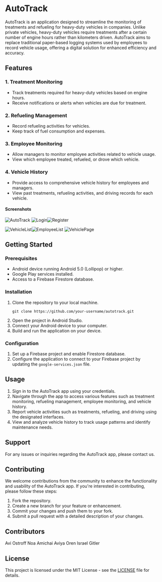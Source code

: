 # AutoTrack

AutoTrack is an application designed to streamline the monitoring of treatments and refueling for heavy-duty vehicles in companies. Unlike private vehicles, heavy-duty vehicles require treatments after a certain number of engine hours rather than kilometers driven. AutoTrack aims to replace traditional paper-based logging systems used by employees to record vehicle usage, offering a digital solution for enhanced efficiency and accuracy.

## Features

### 1. Treatment Monitoring
- Track treatments required for heavy-duty vehicles based on engine hours.
- Receive notifications or alerts when vehicles are due for treatment.

### 2. Refueling Management
- Record refueling activities for vehicles.
- Keep track of fuel consumption and expenses.

### 3. Employee Monitoring
- Allow managers to monitor employee activities related to vehicle usage.
- View which employee treated, refueled, or drove which vehicle.

### 4. Vehicle History
- Provide access to comprehensive vehicle history for employees and managers.
- View past treatments, refueling activities, and driving records for each vehicle.

#### Screenshots
![AutoTrack](https://github.com/Aviost111/AutoTrack/assets/99247120/a702a1ba-6eee-4e87-b3ec-5b3ef1458e7d)  ![Login](https://github.com/Aviost111/AutoTrack/assets/99247120/8caf7f95-f8b0-4b2a-95dc-7b9cb7bf55b0)![Register](https://github.com/Aviost111/AutoTrack/assets/99247120/62a95707-38bf-4aa5-802d-a8fde5d590ce)

![VehicleList](https://github.com/Aviost111/AutoTrack/assets/99247120/36c49da1-e964-438b-8cc8-4d9f6bd44f68)![EmployeeList](https://github.com/Aviost111/AutoTrack/assets/99247120/576d4e7d-05be-48bf-baf3-a104f6944600)
![VehiclePage](https://github.com/Aviost111/AutoTrack/assets/99247120/e5d70adb-534d-48c7-8877-8440b25675a7)

## Getting Started

### Prerequisites
- Android device running Android 5.0 (Lollipop) or higher.
- Google Play services installed.
- Access to a Firebase Firestore database.

### Installation
1. Clone the repository to your local machine.
   ```
   git clone https://github.com/your-username/autotrack.git
   ```
2. Open the project in Android Studio.
3. Connect your Android device to your computer.
4. Build and run the application on your device.

### Configuration
1. Set up a Firebase project and enable Firestore database.
2. Configure the application to connect to your Firebase project by updating the `google-services.json` file.

## Usage
1. Sign in to the AutoTrack app using your credentials.
2. Navigate through the app to access various features such as treatment monitoring, refueling management, employee monitoring, and vehicle history.
3. Report vehicle activities such as treatments, refueling, and driving using the designated interfaces.
4. View and analyze vehicle history to track usage patterns and identify maintenance needs.

## Support
For any issues or inquiries regarding the AutoTrack app, please contact us.

## Contributing
We welcome contributions from the community to enhance the functionality and usability of the AutoTrack app. If you're interested in contributing, please follow these steps:
1. Fork the repository.
2. Create a new branch for your feature or enhancement.
3. Commit your changes and push them to your fork.
4. Submit a pull request with a detailed description of your changes.

## Contributors
Avi Ostroff
Noa Amichai
Aviya Oren
Israel Gitler

## License
This project is licensed under the MIT License - see the [LICENSE](LICENSE) file for details.
